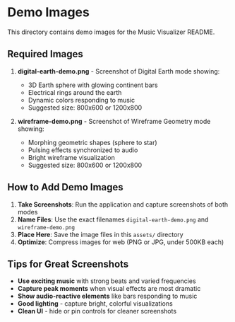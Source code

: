 # Demo Images

This directory contains demo images for the Music Visualizer README.

## Required Images

1. **digital-earth-demo.png** - Screenshot of Digital Earth mode showing:
   - 3D Earth sphere with glowing continent bars
   - Electrical rings around the earth
   - Dynamic colors responding to music
   - Suggested size: 800x600 or 1200x800

2. **wireframe-demo.png** - Screenshot of Wireframe Geometry mode showing:
   - Morphing geometric shapes (sphere to star)
   - Pulsing effects synchronized to audio
   - Bright wireframe visualization
   - Suggested size: 800x600 or 1200x800

## How to Add Demo Images

1. **Take Screenshots**: Run the application and capture screenshots of both modes
2. **Name Files**: Use the exact filenames `digital-earth-demo.png` and `wireframe-demo.png`
3. **Place Here**: Save the image files in this `assets/` directory
4. **Optimize**: Compress images for web (PNG or JPG, under 500KB each)

## Tips for Great Screenshots

- **Use exciting music** with strong beats and varied frequencies
- **Capture peak moments** when visual effects are most dramatic
- **Show audio-reactive elements** like bars responding to music
- **Good lighting** - capture bright, colorful visualizations
- **Clean UI** - hide or pin controls for cleaner screenshots
